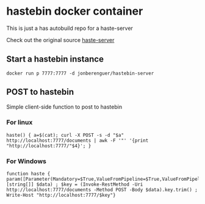 
# hastebin docker container
This is just a has autobuild repo for a haste-server

Check out the original source [haste-server](https://github.com/seejohnrun/haste-server)

## Start a hastebin instance
```
docker run p 7777:7777 -d jonberenguer/hastebin-server
```

## POST to hastebin
Simple client-side function to post to hastebin
### For linux
```
haste() { a=$(cat); curl -X POST -s -d "$a" http://localhost:7777/documents | awk -F '"' '{print "http://localhost:7777/"$4}'; }
```

### For Windows
```
function haste { param([Parameter(Mandatory=$True,ValueFromPipeline=$True,ValueFromPipelinebyPropertyName=$True)] [string[]] $data) ; $key = (Invoke-RestMethod -Uri http://localhost:7777/documents -Method POST -Body $data).key.trim() ; Write-Host "http://localhost:7777/$key"}
```
